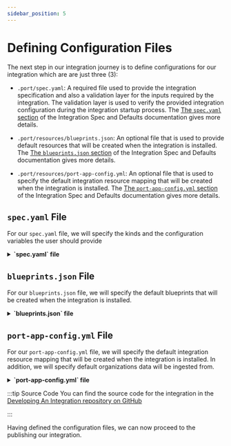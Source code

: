 ```yaml
---
sidebar_position: 5
---
```



# Defining Configuration Files
The next step in our integration journey is to define configurations for our integration which are are just three (3):

- `.port/spec.yaml`: A required file used to provide the integration specification and also a validation layer for the inputs required by the integration. The validation layer is used to verify the provided integration configuration during the integration startup process. The [The `spec.yaml` section](https://ocean.port.io/develop-an-integration/integration-spec-and-default-resources#specyaml-file) of the Integration Spec and Defaults documentation gives more details.

- `.port/resources/blueprints.json`: An optional file that is used to provide default resources that will be created when the integration is installed. The [The `blueprints.json` section](https://ocean.port.io/develop-an-integration/integration-spec-and-default-resources#blueprintsjson-file) of the Integration Spec and Defaults documentation gives more details.

- `.port/resources/port-app-config.yml`: An optional file that is used to specify the default integration resource mapping that will be created when the integration is installed. The [The `port-app-config.yml` section](https://ocean.port.io/develop-an-integration/integration-spec-and-default-resources#port-app-configyml-file) of the Integration Spec and Defaults documentation gives more details.


## `spec.yaml` File
For our `spec.yaml` file, we will specify the kinds and the configuration variables the user should provide


<details>

<summary><b>`spec.yaml` file</b></summary>

```yaml showLineNumbers
title: Github
description: GitHub integration for Port Ocean
icon: GitHub
features:
  - type: exporter
    section: Git Providers
    resources:
      - kind: organization
      - kind: repository
      - kind: pull_request
configurations:
  - name: accessToken
    required: false
    type: string
    sensitive: true
    description: Access token for the GitHub API. If not provided, the GitHub API will be accessed anonymously. See the <a target="_blank" href= "https://docs.github.com/en/rest/authentication/authenticating-to-the-rest-api?apiVersion=2022-11-28">GitHub Authentication Documentation</a>
  - name: baseUrl
    type: url
    required: false
    default: https://api.github.com
    description: Base URL for the GitHub API. If not provided, the default GitHub API URL, https://api.github.com will be used.

```

</details>


## `blueprints.json` File
For our `blueprints.json` file, we will specify the default blueprints that will be created when the integration is installed.


<details>

<summary><b>`blueprints.json` file</b></summary>

```json showLineNumbers
[
  {
    "identifier": "githubOrganization",
    "title": "Organization",
    "icon": "Github",
    "schema": {
      "properties": {
        "url": {
          "title": "Organization URL",
          "type": "string",
          "format": "url"
        },
        "description": {
          "title": "Description",
          "type": "string"
        },
        "verified": {
          "title": "Verified",
          "type": "boolean"
        }
      }
    },
    "mirrorProperties": {},
    "calculationProperties": {},
    "relations": {}
  },
  {
    "identifier": "githubRepository",
    "title": "Repository",
    "icon": "Github",
    "schema": {
      "properties": {
        "description": {
          "title": "Description",
          "type": "string"
        },
        "url": {
          "title": "Repository URL",
          "type": "string",
          "format": "url"
        },
        "defaultBranch": {
          "title": "Default branch",
          "type": "string"
        }
      },
      "required": []
    },
    "mirrorProperties": {},
    "calculationProperties": {},
    "relations": {}
  },
  {
    "identifier": "githubPullRequest",
    "title": "Pull Request",
    "icon": "Github",
    "schema": {
      "properties": {
        "creator": {
          "title": "Creator",
          "type": "string"
        },
        "assignees": {
          "title": "Assignees",
          "type": "array"
        },
        "reviewers": {
          "title": "Reviewers",
          "type": "array"
        },
        "status": {
          "title": "Status",
          "type": "string",
          "enum": ["merged", "open", "closed"],
          "enumColors": {
            "merged": "purple",
            "open": "green",
            "closed": "red"
          }
        },
        "closedAt": {
          "title": "Closed At",
          "type": "string",
          "format": "date-time"
        },
        "updatedAt": {
          "title": "Updated At",
          "type": "string",
          "format": "date-time"
        },
        "mergedAt": {
          "title": "Merged At",
          "type": "string",
          "format": "date-time"
        },
        "createdAt": {
          "title": "Created At",
          "type": "string",
          "format": "date-time"
        },
        "link": {
          "format": "url",
          "type": "string"
        },
        "leadTimeHours": {
          "title": "Lead Time in hours",
          "type": "number"
        }
      },
      "required": []
    },
    "mirrorProperties": {},
    "calculationProperties": {
      "days_old": {
        "title": "Days Old",
        "icon": "DefaultProperty",
        "calculation": "(now / 86400) - (.properties.createdAt | capture(\"(?<date>\\\\d{4}-\\\\d{2}-\\\\d{2})\") | .date | strptime(\"%Y-%m-%d\") | mktime / 86400) | floor",
        "type": "number"
      }
    },
    "relations": {
      "repository": {
        "title": "Repository",
        "target": "githubRepository",
        "required": false,
        "many": false
      }
    }
  }
]

```

</details>


## `port-app-config.yml` File

For our `port-app-config.yml` file, we will specify the default integration resource mapping that will be created when the integration is installed. In addition, we will specify default organizations data will be ingested from.


<details>

<summary><b>`port-app-config.yml` file</b></summary>

```yaml showLineNumbers
resources:
  - kind: organization
    selector:
      query: "true" # JQ boolean query. If evaluated to false - skip syncing the object.
      organizations:
        - "github"
    port:
      entity:
        mappings:
          identifier: ".name" # The Entity identifier will be the organization name.
          title: ".name"
          blueprint: '"githubOrganization"'
          properties:
            description: .description
            url: .html_url
            verified: .is_verified
  - kind: repository
    selector:
      query: "true" # JQ boolean query. If evaluated to false - skip syncing the object.
      organizations:
        - "github"
      type: "public" # all, public, private, forks, sources, member
    port:
      entity:
        mappings:
          identifier: ".name" # The Entity identifier will be the repository name.
          title: ".name"
          blueprint: '"githubRepository"'
          properties:
            description: .description # fetching the README.md file that is within the root folder of the repository and ingesting its contents as a markdown property
            url: .html_url
            defaultBranch: .default_branch
  - kind: pull_request
    selector:
      query: "true" # JQ boolean query. If evaluated to false - skip syncing the object.
      organizations:
        - "github"
      repositoryType: "public" # all, public, private, forks, sources, member
      state: "all" # all, open, closed
    port:
      entity:
        mappings:
          identifier: ".head.repo.name + (.id|tostring)" # The Entity identifier will be the repository name + the pull request ID.
          title: ".title"
          blueprint: '"githubPullRequest"'
          properties:
            creator: ".user.login"
            assignees: "[.assignees[].login]"
            reviewers: "[.requested_reviewers[].login]"
            status: ".state" # merged, closed, opened
            closedAt: ".closed_at"
            updatedAt: ".updated_at"
            mergedAt: ".merged_at"
            createdAt: ".created_at"
            link: ".html_url"
            leadTimeHours: >-
                (.created_at as $createdAt | .merged_at as $mergedAt |
                ($createdAt | sub("\\..*Z$"; "Z") | strptime("%Y-%m-%dT%H:%M:%SZ") | mktime) as $createdTimestamp |
                ($mergedAt | if . == null then null else sub("\\..*Z$"; "Z") |
                strptime("%Y-%m-%dT%H:%M:%SZ") | mktime end) as $mergedTimestamp |
                if $mergedTimestamp == null then null else
                (((($mergedTimestamp - $createdTimestamp) / 3600) * 100 | floor) / 100) end)

          relations:
            repository: .head.repo.name

```

</details>


:::tip Source Code
You can find the source code for the integration in the [Developing An Integration repository on GitHub](https://github.com/port-labs/developing-an-integration)

:::

Having defined the configuration files, we can now proceed to the publishing our integration.
